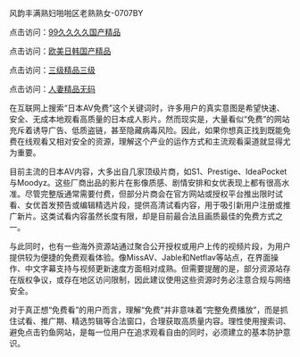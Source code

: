 风韵丰满熟妇啪啪区老熟熟女-0707BY

点击访问：<a href="https://bsdf-5f5.pages.dev/">99久久久久国产精品</a>

点击访问：<a href="https://cfad.pages.dev/">欧美日韩国产精品</a>

点击访问：<a href="https://gfd-5xg.pages.dev/">三级精品三级</a>

点击访问：<a href="https://fdhf-454.pages.dev/">人妻精品无码</a>



在互联网上搜索“日本AV免费”这个关键词时，许多用户的真实意图是希望快速、安全、无成本地观看高质量的日本成人影片。然而现实是，大量看似“免费”的网站充斥着诱导广告、低质盗链，甚至隐藏病毒风险。因此，如果你想真正找到既能免费在线观看又相对安全的资源，理解这个产业的运作方式和主流观看渠道就显得尤为重要。

目前主流的日本AV内容，大多出自几家顶级片商，如S1、Prestige、IdeaPocket与Moodyz。这些厂商出品的影片在影像质感、剧情安排和女优表现上都有很高水准。尽管完整版通常需要付费，但部分片商会在官方网站或授权平台推出限时试看、女优首发预告或编辑精选片段，提供高清试看内容，用于吸引新用户注册或推广新片。这类试看内容虽然长度有限，却是目前最合法且画质最佳的免费方式之一。

与此同时，也有一些海外资源站通过聚合公开授权或用户上传的视频片段，为用户提供较为便捷的免费观看体验。像MissAV、Jable和Netflav等站点，在界面操作、中文字幕支持与视频更新速度方面相对成熟。但需要提醒的是，部分资源站存在版权争议，或存在地区访问限制，因此建议使用这些资源时务必注意合规与网络安全。

对于真正想“免费看”的用户而言，理解“免费”并非意味着“完整免费播放”，而是抓住试看、推广期、精选剪辑等合法窗口，合理获取高质量内容。理性使用搜索词、避免点击钓鱼网站，是每一位用户在追求观看自由的同时，必须建立的基本防护意识。


<span style="display:none;">[Canonical link]( https://github.com/yue070103/155007 ）</span>
